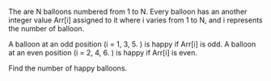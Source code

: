 The are N balloons numbered from 1 to N. Every balloon has an another integer value Arr[i] assigned to it where i varies from 1 to N, and i represents the number of balloon.

A balloon at an odd position (i = 1, 3, 5. ) is happy if Arr[i] is odd.
A balloon at an even position (i = 2, 4, 6. ) is happy if Arr[i] is even.

Find the number of happy balloons.